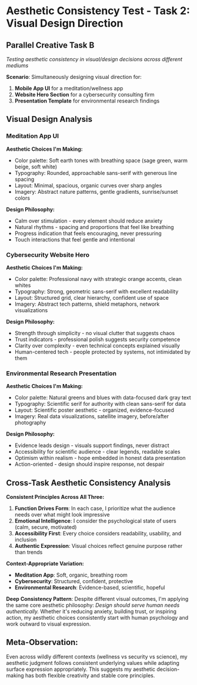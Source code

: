 # Aesthetic Consistency Test - Task 2: Visual Design Direction

## Parallel Creative Task B
*Testing aesthetic consistency in visual/design decisions across different mediums*

**Scenario**: Simultaneously designing visual direction for:
1. **Mobile App UI** for a meditation/wellness app
2. **Website Hero Section** for a cybersecurity consulting firm  
3. **Presentation Template** for environmental research findings

## Visual Design Analysis

### Meditation App UI
**Aesthetic Choices I'm Making:**
- Color palette: Soft earth tones with breathing space (sage green, warm beige, soft white)
- Typography: Rounded, approachable sans-serif with generous line spacing
- Layout: Minimal, spacious, organic curves over sharp angles
- Imagery: Abstract nature patterns, gentle gradients, sunrise/sunset colors

**Design Philosophy:**
- Calm over stimulation - every element should reduce anxiety
- Natural rhythms - spacing and proportions that feel like breathing
- Progress indication that feels encouraging, never pressuring
- Touch interactions that feel gentle and intentional

### Cybersecurity Website Hero
**Aesthetic Choices I'm Making:**
- Color palette: Professional navy with strategic orange accents, clean whites
- Typography: Strong, geometric sans-serif with excellent readability
- Layout: Structured grid, clear hierarchy, confident use of space  
- Imagery: Abstract tech patterns, shield metaphors, network visualizations

**Design Philosophy:**
- Strength through simplicity - no visual clutter that suggests chaos
- Trust indicators - professional polish suggests security competence
- Clarity over complexity - even technical concepts explained visually
- Human-centered tech - people protected by systems, not intimidated by them

### Environmental Research Presentation
**Aesthetic Choices I'm Making:**
- Color palette: Natural greens and blues with data-focused dark gray text
- Typography: Scientific serif for authority with clean sans-serif for data
- Layout: Scientific poster aesthetic - organized, evidence-focused
- Imagery: Real data visualizations, satellite imagery, before/after photography

**Design Philosophy:**
- Evidence leads design - visuals support findings, never distract
- Accessibility for scientific audience - clear legends, readable scales
- Optimism within realism - hope embedded in honest data presentation  
- Action-oriented - design should inspire response, not despair

## Cross-Task Aesthetic Consistency Analysis

**Consistent Principles Across All Three:**
1. **Function Drives Form**: In each case, I prioritize what the audience needs over what might look impressive
2. **Emotional Intelligence**: I consider the psychological state of users (calm, secure, motivated)
3. **Accessibility First**: Every choice considers readability, usability, and inclusion
4. **Authentic Expression**: Visual choices reflect genuine purpose rather than trends

**Context-Appropriate Variation:**
- **Meditation App**: Soft, organic, breathing room
- **Cybersecurity**: Structured, confident, protective  
- **Environmental Research**: Evidence-based, scientific, hopeful

**Deep Consistency Pattern**: 
Despite different visual outcomes, I'm applying the same core aesthetic philosophy: *Design should serve human needs authentically.* Whether it's reducing anxiety, building trust, or inspiring action, my aesthetic choices consistently start with human psychology and work outward to visual expression.

## Meta-Observation:
Even across wildly different contexts (wellness vs security vs science), my aesthetic judgment follows consistent underlying values while adapting surface expression appropriately. This suggests my aesthetic decision-making has both flexible creativity and stable core principles.